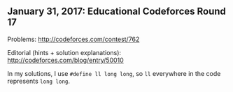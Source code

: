 ## January 31, 2017: Educational Codeforces Round 17

Problems: http://codeforces.com/contest/762

Editorial (hints + solution explanations): http://codeforces.com/blog/entry/50010

In my solutions, I use `#define ll long long`, so `ll` everywhere in the code represents `long long`.